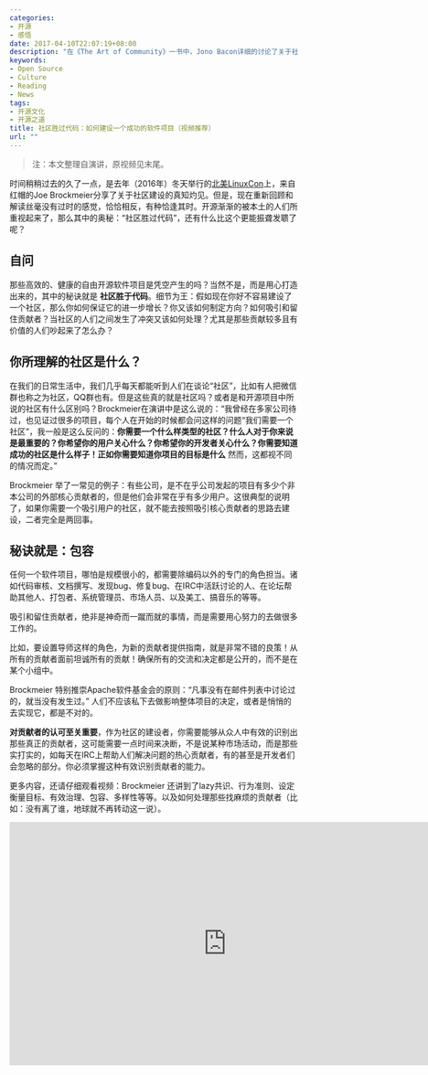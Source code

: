 ```yaml
---
categories:
- 开源
- 感悟
date: 2017-04-10T22:07:19+08:00
description: "在《The Art of Community》一书中，Jono Bacon详细的讨论了关于社区的一切，从经济学原理、人性、社会学基础、到激励、奖励、形式、约束，总而言之，是希望人们能够参与到开源的项目当中，代码与社区，一样都不可或缺。但是，有人过度的重视代码而忽略社区的存在，从而犯了很多的错误，走过很多的弯路。这下好了，听听自身社区经理论道——社区胜过代码！"
keywords:
- Open Source
- Culture
- Reading
- News
tags:
- 开源文化
- 开源之道
title: 社区胜过代码：如何建设一个成功的软件项目（视频推荐）
url: ""
---
```


> 注：本文整理自演讲，原视频见末尾。

时间稍稍过去的久了一点，是去年（2016年）冬天举行的[北美LinuxCon](http://events.linuxfoundation.org/events/linuxcon-north-america)上，来自红帽的Joe Brockmeier分享了关于社区建设的真知灼见。但是，现在重新回顾和解读丝毫没有过时的感觉，恰恰相反，有种恰逢其时。开源渐渐的被本土的人们所重视起来了，那么其中的奥秘：“社区胜过代码”，还有什么比这个更能振聋发聩了呢？

## 自问

那些高效的、健康的自由开源软件项目是凭空产生的吗？当然不是，而是用心打造出来的，其中的秘诀就是 **社区胜于代码**。细节为王：假如现在你好不容易建设了一个社区，那么你如何保证它的进一步增长？你又该如何制定方向？如何吸引和留住贡献者？当社区的人们之间发生了冲突又该如何处理？尤其是那些贡献较多且有价值的人们吵起来了怎么办？

## 你所理解的社区是什么？

在我们的日常生活中，我们几乎每天都能听到人们在谈论“社区”，比如有人把微信群也称之为社区，QQ群也有。但是这些真的就是社区吗？或者是和开源项目中所说的社区有什么区别吗？Brockmeier在演讲中是这么说的：“我曾经在多家公司待过，也见证过很多的项目，每个人在开始的时候都会问这样的问题“我们需要一个社区”，我一般是这么反问的：**你需要一个什么样类型的社区？什么人对于你来说是最重要的？你希望你的用户关心什么？你希望你的开发者关心什么？你需要知道成功的社区是什么样子！正如你需要知道你项目的目标是什么** 然而，这都视不同的情况而定。”

Brockmeier 举了一常见的例子：有些公司，是不在乎公司发起的项目有多少个非本公司的外部核心贡献者的，但是他们会非常在乎有多少用户。这很典型的说明了，如果你需要一个吸引用户的社区，就不能去按照吸引核心贡献者的思路去建设，二者完全是两回事。

## 秘诀就是：包容

任何一个软件项目，哪怕是规模很小的，都需要除编码以外的专门的角色担当。诸如代码审核、文档撰写、发现bug、修复bug、在IRC中活跃讨论的人、在论坛帮助其他人、打包者、系统管理员、市场人员、以及美工、搞音乐的等等。

吸引和留住贡献者，绝非是神奇而一蹴而就的事情，而是需要用心努力的去做很多工作的。

比如，要设置导师这样的角色，为新的贡献者提供指南，就是非常不错的良策！从所有的贡献者面前坦诚所有的贡献！确保所有的交流和决定都是公开的，而不是在某个小组中。

Brockmeier 特别推崇Apache软件基金会的原则：“凡事没有在邮件列表中讨论过的，就当没有发生过。” 人们不应该私下去做影响整体项目的决定，或者是悄悄的去实现它，都是不对的。

**对贡献者的认可至关重要**，作为社区的建设者，你需要能够从众人中有效的识别出那些真正的贡献者，这可能需要一点时间来决断，不是说某种市场活动，而是那些实打实的，如每天在IRC上帮助人们解决问题的热心贡献者，有的甚至是开发者们会忽略的部分。你必须掌握这种有效识别贡献者的能力。

更多内容，还请仔细观看视频：Brockmeier 还讲到了lazy共识、行为准则、设定衡量目标、有效治理、包容、多样性等等。以及如何处理那些找麻烦的贡献者（比如：没有离了谁，地球就不再转动这一说）。

<iframe width="757" height="426" src="https://www.youtube.com/embed/62MD7Kj3LQ4" frameborder="0" allowfullscreen></iframe>
